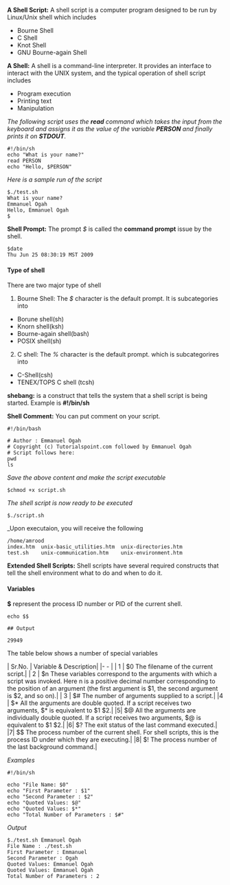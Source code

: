 **A Shell Script:** A shell script is a computer program designed to be run by Linux/Unix shell which includes 
- Bourne Shell
- C Shell
- Knot Shell
- GNU Bourne-again Shell

**A Shell:** A shell is a command-line interpreter. It provides an interface to interact with the UNIX system, and the typical operation of shell script includes
- Program execution
- Printing text
- Manipulation

_The following script uses the **read** command which takes the input from the keyboard and assigns it as the value of the variable **PERSON** and finally prints it on **STDOUT**._

```
#!/bin/sh
echo "What is your name?"
read PERSON
echo "Hello, $PERSON"
```

_Here is a sample run of the script_
```
$./test.sh
What is your name?
Emmanuel Ogah
Hello, Emmanuel Ogah
$
```
**Shell Prompt:** The prompt _$_ is called the **command prompt** issue by the shell.

```
$date
Thu Jun 25 08:30:19 MST 2009
```
#### Type of shell

There are two major type of shell
1. Bourne Shell: The _$_ character is the default prompt. It is subcategories into
- Borune shell(sh)
- Knorn shell(ksh)
- Bourne-again shell(bash)
- POSIX shell(sh)
2. C shell: The _%_ character is the default prompt.  which is subcategorires into
- C-Shell(csh)
- TENEX/TOPS C shell (tcsh)

**shebang:** is a construct that tells the system that a shell script is being started. Example is **#!/bin/sh**

**Shell Comment:** You can put comment on your script.
```
#!/bin/bash

# Author : Emmanuel Ogah
# Copyright (c) Tutorialspoint.com followed by Emmanuel Ogah
# Script follows here:
pwd
ls
```
_Save the above content and make the script executable_
```
$chmod +x script.sh
```
_The shell script is now ready to be executed_
```
$./script.sh
```

_Upon executaion, you will receive the following

```
/home/amrood
index.htm  unix-basic_utilities.htm  unix-directories.htm  
test.sh    unix-communication.htm    unix-environment.htm
```
**Extended Shell Scripts:** Shell scripts have several required constructs that tell the shell environment what to do and when to do it.

#### Variables

**$** represent the process ID number or PID of the current shell.
```
echo $$

## Output

29949
```

The table below shows a number of special variables

| Sr.No.	| Variable & Description|
|-             - |
| 1	| $0 The filename of the current script.|
| 2 | $n These variables correspond to the arguments with which a script was invoked. Here n is a positive decimal number corresponding to the position of an argument (the first argument is $1, the second argument is $2, and so on).|
| 3 | $# The number of arguments supplied to a script.|
|4 | $* All the arguments are double quoted. If a script receives two arguments, $* is equivalent to $1 $2.|
|5| $@ All the arguments are individually double quoted. If a script receives two arguments, $@ is equivalent to $1 $2.|
|6| $? The exit status of the last command executed.|
|7| $$ The process number of the current shell. For shell scripts, this is the process ID under which they are executing.|
|8| $! The process number of the last background command.|

_Examples_
```
#!/bin/sh

echo "File Name: $0"
echo "First Parameter : $1"
echo "Second Parameter : $2"
echo "Quoted Values: $@"
echo "Quoted Values: $*"
echo "Total Number of Parameters : $#"
```

_Output_

```
$./test.sh Emmanuel Ogah
File Name : ./test.sh
First Parameter : Emmanuel
Second Parameter : Ogah
Quoted Values: Emmanuel Ogah
Quoted Values: Emmanuel Ogah
Total Number of Parameters : 2
```